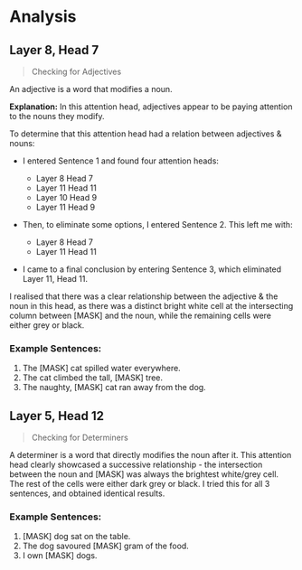 # Analysis

## Layer 8, Head 7
> Checking for Adjectives

An adjective is a word that modifies a noun.

**Explanation:** In this attention head, adjectives appear to be paying attention to the nouns they modify.

To determine that this attention head had a relation between adjectives & nouns:
- I entered Sentence 1 and found four attention heads: 
  - Layer 8 Head 7
  - Layer 11 Head 11
  - Layer 10 Head 9
  - Layer 11 Head 9
  

- Then, to eliminate some options, I entered Sentence 2. This left me with:
  - Layer 8 Head 7
  - Layer 11 Head 11


- I came to a final conclusion by entering Sentence 3, which eliminated Layer 11, Head 11.

I realised that there was a clear relationship between the adjective & the noun in this head, 
as there was a distinct bright white cell at the intersecting column between [MASK] and the noun, 
while the remaining cells were either grey or black.

### Example Sentences:
1. The [MASK] cat spilled water everywhere.
2. The cat climbed the tall, [MASK] tree.
3. The naughty, [MASK] cat ran away from the dog.

## Layer 5, Head 12

> Checking for Determiners

A determiner is a word that directly modifies the noun after it.
This attention head clearly showcased a successive relationship - the intersection between the noun and [MASK] was always the brightest white/grey cell. 
The rest of the cells were either dark grey or black.
I tried this for all 3 sentences, and obtained identical results.

### Example Sentences:
1. [MASK] dog sat on the table.
2. The dog savoured [MASK] gram of the food.
3. I own [MASK] dogs.

